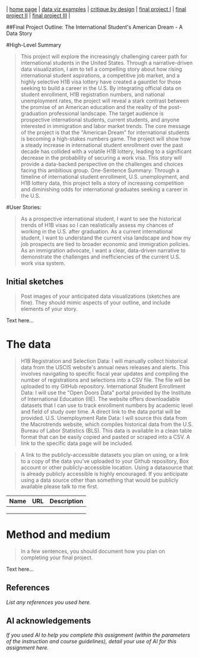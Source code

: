 | [home page](https://cmustudent.github.io/tswd-portfolio-templates/) | [data viz examples](dataviz-examples) | [critique by design](critique-by-design) | [final project I](final-project-part-one) | [final project II](final-project-part-two) | [final project III](final-project-part-three) |


##Final Project Outline: The International Student's American Dream - A Data Story

#High-Level Summary
>This project will explore the increasingly challenging career path for international students in the United States. Through a narrative-driven data visualization, I aim to tell a compelling story about how rising international student aspirations, a competitive job market, and a highly selective H1B visa lottery have created a gauntlet for those seeking to build a career in the U.S. By integrating official data on student enrollment, H1B registration numbers, and national unemployment rates, the project will reveal a stark contrast between the promise of an American education and the reality of the post-graduation professional landscape. The target audience is prospective international students, current students, and anyone interested in immigration and labor market trends.
>The core message of the project is that the "American Dream" for international students is becoming a high-stakes numbers game. The project will show how a steady increase in international student enrollment over the past decade has collided with a volatile H1B lottery, leading to a significant decrease in the probability of securing a work visa. This story will provide a data-backed perspective on the challenges and choices facing this ambitious group.
>One-Sentence Summary: Through a timeline of international student enrollment, U.S. unemployment, and H1B lottery data, this project tells a story of increasing competition and diminishing odds for international graduates seeking a career in the U.S.

#User Stories:
>As a prospective international student, I want to see the historical trends of H1B visas so I can realistically assess my chances of working in the U.S. after graduation.
As a current international student, I want to understand the current visa landscape and how my job prospects are tied to broader economic and immigration policies.
As an immigration advocate, I want a clear, data-driven narrative to demonstrate the challenges and inefficiencies of the current U.S. work visa system.


## Initial sketches
> Post images of your anticipated data visualizations (sketches are fine). They should mimic aspects of your outline, and include elements of your story.  

Text here...

# The data
> H1B Registration and Selection Data: I will manually collect historical data from the USCIS website's annual news releases and alerts. This involves navigating to specific fiscal year updates and compiling the number of registrations and selections into a CSV file. The file will be uploaded to my GitHub repository.
> International Student Enrollment Data: I will use the "Open Doors Data" portal provided by the Institute of International Education (IIE). The website offers downloadable datasets that I can use to track enrollment numbers by academic level and field of study over time. A direct link to the data portal will be provided.
> U.S. Unemployment Rate Data: I will source this data from the Macrotrends website, which compiles historical data from the U.S. Bureau of Labor Statistics (BLS). This data is available in a clean table format that can be easily copied and pasted or scraped into a CSV. A link to the specific data page will be included.

> A link to the publicly-accessible datasets you plan on using, or a link to a copy of the data you've uploaded to your Github repository, Box account or other publicly-accessible location. Using a datasource that is already publicly accessible is highly encouraged.  If you anticipate using a data source other than something that would be publicly available please talk to me first. 

| Name | URL | Description |
|------|-----|-------------|
|      |     |             |
|      |     |             |
|      |     |             |

# Method and medium
> In a few sentences, you should document how you plan on completing your final project. 

Text here...

## References
_List any references you used here._

## AI acknowledgements
_If you used AI to help you complete this assignment (within the parameters of the instruction and course guidelines), detail your use of AI for this assignment here._
